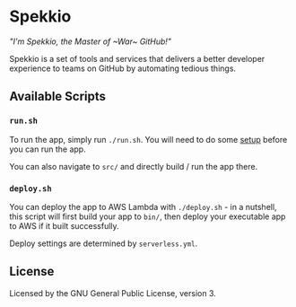 # Spekkio

*"I'm Spekkio, the Master of ~War~ GitHub!"*

Spekkio is a set of tools and services that delivers a better developer experience to teams on GitHub by automating tedious things.

## Available Scripts

### `run.sh`

To run the app, simply run `./run.sh`. You will need to do some [setup](https://github.com/spekkio-bot/spekkio/blob/master/src/README.md#first-time-setup) before you can run the app.

You can also navigate to `src/` and directly build / run the app there.

### `deploy.sh`

You can deploy the app to AWS Lambda with `./deploy.sh` - in a nutshell, this script will first build your app to `bin/`, then deploy your executable app to AWS if it built successfully.

Deploy settings are determined by `serverless.yml`.

## License

Licensed by the GNU General Public License, version 3.
